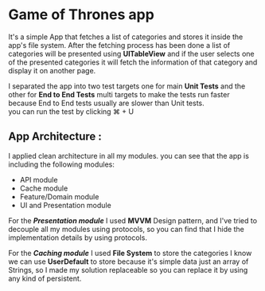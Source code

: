 # Game of Thrones app

It's a simple App that fetches a list of categories and stores it inside the app's file system. After the fetching process has been done a list of categories will be presented using **UITableView** and if the user selects one of the presented categories it will fetch the information of that category and display it on another page.
 
I separated the app into two test targets one for main **Unit Tests** and the other for **End to End Tests** multi targets to make the tests run faster because End to End tests usually are slower than Unit tests.  
 you can run the test by clicking ⌘ + U
 
## App Architecture :

I applied clean architecture in all my modules. you can see that the app is including the following modules:
 - API module
 - Cache module
 - Feature/Domain module
 - UI and Presentation module

For the ***Presentation module*** I used **MVVM** Design pattern, and I've tried to decouple all my modules using protocols, so you can find that I hide the implementation details by using protocols.

For the ***Caching module*** I used **File System** to store the categories I know we can use **UserDefault** to store because it's simple data just an array of Strings, so I made my solution replaceable so you can replace it by using any kind of persistent.
